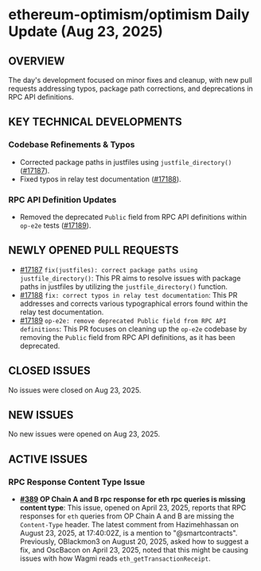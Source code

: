 # ethereum-optimism/optimism Daily Update (Aug 23, 2025)

## OVERVIEW 
The day's development focused on minor fixes and cleanup, with new pull requests addressing typos, package path corrections, and deprecations in RPC API definitions.

## KEY TECHNICAL DEVELOPMENTS

### Codebase Refinements & Typos
*   Corrected package paths in justfiles using `justfile_directory()` ([#17187](https://github.com/ethereum-optimism/optimism/pull/17187)).
*   Fixed typos in relay test documentation ([#17188](https://github.com/ethereum-optimism/optimism/pull/17188)).

### RPC API Definition Updates
*   Removed the deprecated `Public` field from RPC API definitions within `op-e2e` tests ([#17189](https://github.com/ethereum-optimism/optimism/pull/17189)).

## NEWLY OPENED PULL REQUESTS
*   [#17187](https://github.com/ethereum-optimism/optimism/pull/17187) `fix(justfiles): correct package paths using justfile_directory()`: This PR aims to resolve issues with package paths in justfiles by utilizing the `justfile_directory()` function.
*   [#17188](https://github.com/ethereum-optimism/optimism/pull/17188) `fix: correct typos in relay test documentation`: This PR addresses and corrects various typographical errors found within the relay test documentation.
*   [#17189](https://github.com/ethereum-optimism/optimism/pull/17189) `op-e2e: remove deprecated Public field from RPC API definitions`: This PR focuses on cleaning up the `op-e2e` codebase by removing the `Public` field from RPC API definitions, as it has been deprecated.

## CLOSED ISSUES
No issues were closed on Aug 23, 2025.

## NEW ISSUES
No new issues were opened on Aug 23, 2025.

## ACTIVE ISSUES

### RPC Response Content Type Issue
*   **[#389](https://github.com/ethereum-optimism/optimism/issues/389) OP Chain A and B rpc response for eth rpc queries is missing content type**: This issue, opened on April 23, 2025, reports that RPC responses for `eth` queries from OP Chain A and B are missing the `Content-Type` header. The latest comment from Hazimehhassan on August 23, 2025, at 17:40:02Z, is a mention to "@smartcontracts". Previously, OBlackmon3 on August 20, 2025, asked how to suggest a fix, and OscBacon on April 23, 2025, noted that this might be causing issues with how Wagmi reads `eth_getTransactionReceipt`.